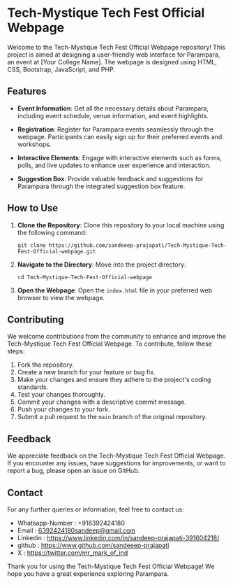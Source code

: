 # Tech-Mystique Tech Fest Official Webpage

Welcome to the Tech-Mystique Tech Fest Official Webpage repository! This project is aimed at designing a user-friendly web interface for Parampara, an event at [Your College Name]. The webpage is designed using HTML, CSS, Bootstrap, JavaScript, and PHP.

## Features

- **Event Information**: Get all the necessary details about Parampara, including event schedule, venue information, and event highlights.

- **Registration**: Register for Parampara events seamlessly through the webpage. Participants can easily sign up for their preferred events and workshops.

- **Interactive Elements**: Engage with interactive elements such as forms, polls, and live updates to enhance user experience and interaction.

- **Suggestion Box**: Provide valuable feedback and suggestions for Parampara through the integrated suggestion box feature.

## How to Use

1. **Clone the Repository**: Clone this repository to your local machine using the following command:

    ```
    git clone https://github.com/sandeeep-prajapati/Tech-Mystique-Tech-Fest-Official-webpage.git
    ```

2. **Navigate to the Directory**: Move into the project directory:

    ```
    cd Tech-Mystique-Tech-Fest-Official-webpage
    ```

3. **Open the Webpage**: Open the `index.html` file in your preferred web browser to view the webpage.

## Contributing

We welcome contributions from the community to enhance and improve the Tech-Mystique Tech Fest Official Webpage. To contribute, follow these steps:

1. Fork the repository.
2. Create a new branch for your feature or bug fix.
3. Make your changes and ensure they adhere to the project's coding standards.
4. Test your changes thoroughly.
5. Commit your changes with a descriptive commit message.
6. Push your changes to your fork.
7. Submit a pull request to the `main` branch of the original repository.

## Feedback

We appreciate feedback on the Tech-Mystique Tech Fest Official Webpage. If you encounter any issues, have suggestions for improvements, or want to report a bug, please open an issue on GitHub.

## Contact

For any further queries or information, feel free to contact us:

- Whatsapp-Number : +916392424180
- Email : 6392424180sandeep@gmail.com
- Linkedin : https://www.linkedin.com/in/sandeep-prajapati-391604218/
- github : https://www.github.com/sandeeep-prajapati
- X : https://twitter.com/mr_mark_of_ind 

Thank you for using the Tech-Mystique Tech Fest Official Webpage! We hope you have a great experience exploring Parampara.
